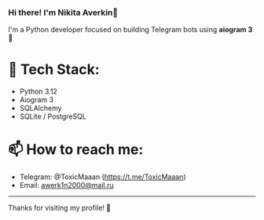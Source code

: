 ### Hi there! I'm Nikita Averkin👋

I'm a Python developer focused on building Telegram bots using **aiogram 3** 🚀

# 🚀 Tech Stack:
- Python 3.12
- Aiogram 3
- SQLAlchemy
- SQLite / PostgreSQL

# 📫 How to reach me:
- Telegram: @ToxicMaaan (https://t.me/ToxicMaaan)
- Email: awerk1n2000@mail.ru

---

Thanks for visiting my profile! 🌟
